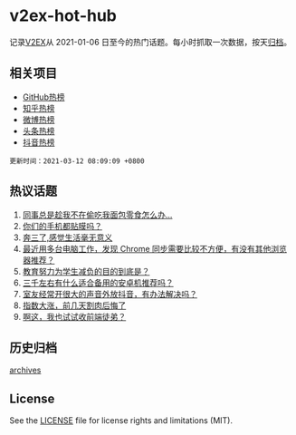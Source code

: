 # v2ex-hot-hub

 记录[V2EX](https://www.v2ex.com/)从 2021-01-06 日至今的热门话题。每小时抓取一次数据，按天[归档](archives)。
 
 ## 相关项目

- [GitHub热榜](https://github.com/lonnyzhang423/github-hot-hub)
- [知乎热榜](https://github.com/lonnyzhang423/zhihu-hot-hub)
- [微博热榜](https://github.com/lonnyzhang423/weibo-hot-hub)
- [头条热榜](https://github.com/lonnyzhang423/toutiao-hot-hub)
- [抖音热榜](https://github.com/lonnyzhang423/douyin-hot-hub)


 `更新时间：2021-03-12 08:09:09 +0800`

## 热议话题

1. [同事总是趁我不在偷吃我面包零食怎么办...](https://www.v2ex.com/t/760596)
1. [你们的手机都贴膜吗？](https://www.v2ex.com/t/760554)
1. [奔三了,感觉生活毫无意义](https://www.v2ex.com/t/760696)
1. [最近用多台电脑工作，发现 Chrome 同步需要比较不方便，有没有其他浏览器推荐？](https://www.v2ex.com/t/760669)
1. [教育努力为学生减负的目的到底是？](https://www.v2ex.com/t/760714)
1. [三千左右有什么适合备用的安卓机推荐吗？](https://www.v2ex.com/t/760533)
1. [室友经常开很大的声音外放抖音，有办法解决吗？](https://www.v2ex.com/t/760592)
1. [指数大涨，前几天割肉后悔了](https://www.v2ex.com/t/760603)
1. [啊这，我也试试收前端徒弟？](https://www.v2ex.com/t/760721)

## 历史归档

[archives](archives)

## License

See the [LICENSE](LICENSE) file for license rights and limitations (MIT).
